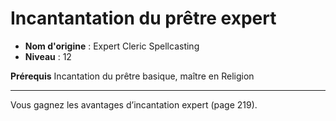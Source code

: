 # Incantantation du prêtre expert

 * **Nom d'origine** : Expert Cleric Spellcasting
 * **Niveau** : 12


<p><strong>Prérequis</strong> Incantation du prêtre basique, maître en Religion</p>
<hr>
<p>Vous gagnez les avantages d’incantation expert (page 219).</p>